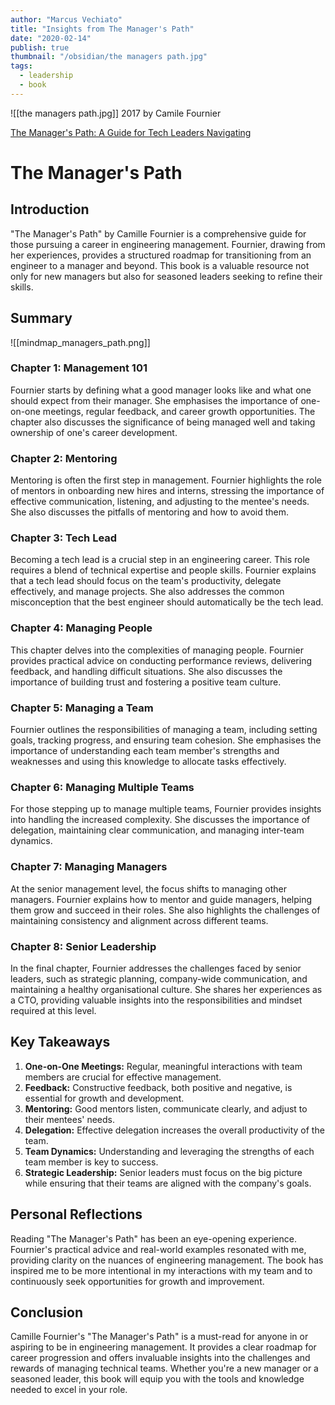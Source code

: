 ```yaml
---
author: "Marcus Vechiato"
title: "Insights from The Manager's Path"
date: "2020-02-14"
publish: true
thumbnail: "/obsidian/the managers path.jpg"
tags:
  - leadership
  - book
--- 
```


![[the managers path.jpg]]
2017 by Camile Fournier

[The Manager's Path: A Guide for Tech Leaders Navigating](https://www.amazon.co.uk/dp/1491973897)

# The Manager's Path

## Introduction
"The Manager's Path" by Camille Fournier is a comprehensive guide for those pursuing a career in engineering management. Fournier, drawing from her experiences, provides a structured roadmap for transitioning from an engineer to a manager and beyond. This book is a valuable resource not only for new managers but also for seasoned leaders seeking to refine their skills.
## Summary
![[mindmap_managers_path.png]]
### Chapter 1: Management 101
Fournier starts by defining what a good manager looks like and what one should expect from their manager. She emphasises the importance of one-on-one meetings, regular feedback, and career growth opportunities. The chapter also discusses the significance of being managed well and taking ownership of one's career development.

### Chapter 2: Mentoring
Mentoring is often the first step in management. Fournier highlights the role of mentors in onboarding new hires and interns, stressing the importance of effective communication, listening, and adjusting to the mentee's needs. She also discusses the pitfalls of mentoring and how to avoid them.

### Chapter 3: Tech Lead
Becoming a tech lead is a crucial step in an engineering career. This role requires a blend of technical expertise and people skills. Fournier explains that a tech lead should focus on the team's productivity, delegate effectively, and manage projects. She also addresses the common misconception that the best engineer should automatically be the tech lead.

### Chapter 4: Managing People
This chapter delves into the complexities of managing people. Fournier provides practical advice on conducting performance reviews, delivering feedback, and handling difficult situations. She also discusses the importance of building trust and fostering a positive team culture.

### Chapter 5: Managing a Team
Fournier outlines the responsibilities of managing a team, including setting goals, tracking progress, and ensuring team cohesion. She emphasises the importance of understanding each team member's strengths and weaknesses and using this knowledge to allocate tasks effectively.

### Chapter 6: Managing Multiple Teams
For those stepping up to manage multiple teams, Fournier provides insights into handling the increased complexity. She discusses the importance of delegation, maintaining clear communication, and managing inter-team dynamics.

### Chapter 7: Managing Managers
At the senior management level, the focus shifts to managing other managers. Fournier explains how to mentor and guide managers, helping them grow and succeed in their roles. She also highlights the challenges of maintaining consistency and alignment across different teams.

### Chapter 8: Senior Leadership
In the final chapter, Fournier addresses the challenges faced by senior leaders, such as strategic planning, company-wide communication, and maintaining a healthy organisational culture. She shares her experiences as a CTO, providing valuable insights into the responsibilities and mindset required at this level.

## Key Takeaways

1. **One-on-One Meetings:** Regular, meaningful interactions with team members are crucial for effective management.
2. **Feedback:** Constructive feedback, both positive and negative, is essential for growth and development.
3. **Mentoring:** Good mentors listen, communicate clearly, and adjust to their mentees' needs.
4. **Delegation:** Effective delegation increases the overall productivity of the team.
5. **Team Dynamics:** Understanding and leveraging the strengths of each team member is key to success.
6. **Strategic Leadership:** Senior leaders must focus on the big picture while ensuring that their teams are aligned with the company's goals.

## Personal Reflections
Reading "The Manager's Path" has been an eye-opening experience. Fournier's practical advice and real-world examples resonated with me, providing clarity on the nuances of engineering management. The book has inspired me to be more intentional in my interactions with my team and to continuously seek opportunities for growth and improvement.

## Conclusion
Camille Fournier's "The Manager's Path" is a must-read for anyone in or aspiring to be in engineering management. It provides a clear roadmap for career progression and offers invaluable insights into the challenges and rewards of managing technical teams. Whether you're a new manager or a seasoned leader, this book will equip you with the tools and knowledge needed to excel in your role.
